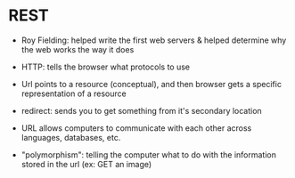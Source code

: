 
# REST

- Roy Fielding: helped write the first web servers & helped determine why the web works the way it does

- HTTP: tells the browser what protocols to use

- Url points to a resource (conceptual), and then browser gets a specific representation of a resource

- redirect: sends you to get something from it's secondary location

- URL allows computers to communicate with each other across languages, databases, etc.

- "polymorphism": telling the computer what to do with the information stored in the url (ex: GET an image)
